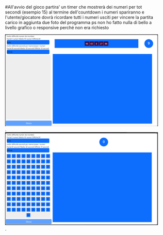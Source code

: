 #All'avvio del gioco partira' un timer che mostrerà dei numeri per tot secondi (esempio 15)
 al termine dell'countdown i numeri spariranno e l'utente/giocatore
dovrà ricordare tutti i numeri usciti per vincere la partita 
carico in aggiunta due foto del programma 
ps non ho fatto nulla di bello a livello grafico o responsive perché non era richiesto 

![prima foto](./screen/Screenshot%20(10).png).
![seconda foto](./screen/Screenshot%20(11).png).